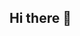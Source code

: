 ## Hi there 👋

<!--
**carlmoya/carlmoya** is a ✨ _special_ ✨ repository because its `README.md` (this file) appears on your GitHub profile.

Carl Moya
camoyaastudillo@my.waketech.edu
This is my CTI110 SP2025 GitHub account
This repository is going to hold all of my work for class

# About Me
## My Interests
I like to watch movies. My favorite movie right now is *Wall-E*, and it's **awesome!** I would recommend it to anyone, including the person reading this right now. I also like to play video games. My favorite game right now is *The Last of Us Part II* because of how **awesome** it is. Eating food is another pastime of mine, with my favorite food being pizza. I don't think I could accurately capture how **awesome** pizza is with just words, so you'll just have to believe me when I say that it is. Soda is also *pretty* good. But besides those things I mostly just do school work or lounge about.
## Websites I Recommend
[Staggering Beauty](http://www.staggeringbeauty.com/) - This is an **awesome** website to visit when you are bored. On the website you can control a worm and cause all *kinds* of crazy visuals to appear onscreen, but it should be said that it may not be safe for everyone to use due to the flashing images.
[Fried Chicken Simulator](https://friedchickensimulator.surge.sh/) - This is another **awesome** website I like to visit every now and then. The premise is very basic, but I enjoy using it nonetheless. On this website, you can spawn drumsticks of chicken by clicking with your mouse. The website is poorly optimized, so I like to try to spawn as many as I can and cause my computer to slow down.
[EasyBib](https://www.easybib.com/) - This is a *very* useful website that I use for citing sources when I need to, typically for academic work. It is a tool that you can use to create citations for many different types of sources like books and movies.
